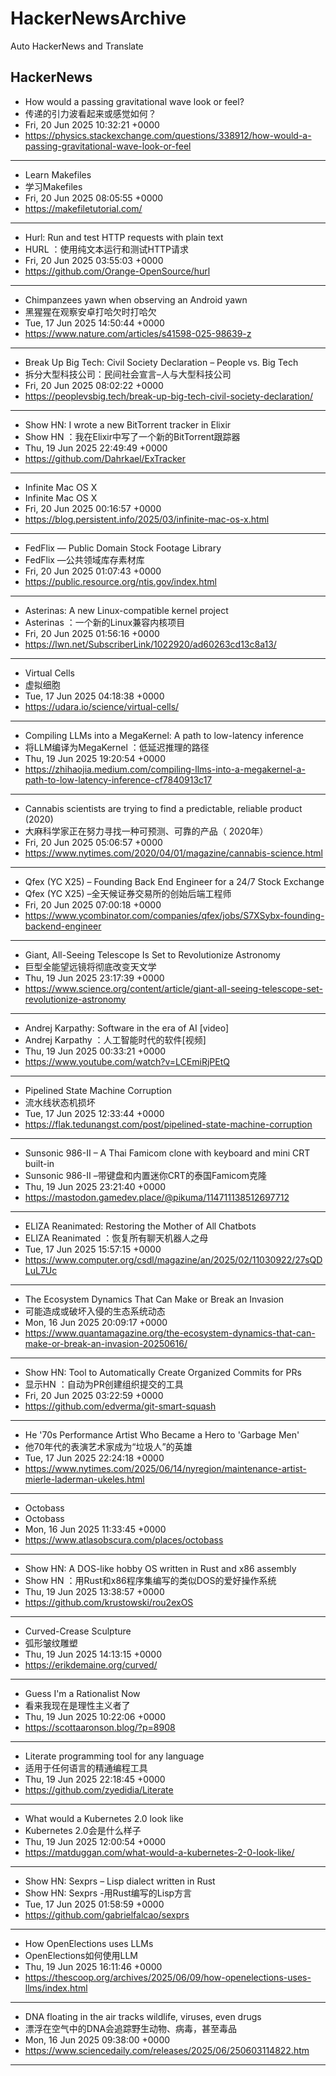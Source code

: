 # HackerNewsArchive
Auto HackerNews and Translate

## HackerNews
* How would a passing gravitational wave look or feel?
* 传递的引力波看起来或感觉如何？
* Fri, 20 Jun 2025 10:32:21 +0000
* https://physics.stackexchange.com/questions/338912/how-would-a-passing-gravitational-wave-look-or-feel
----
* Learn Makefiles
* 学习Makefiles
* Fri, 20 Jun 2025 08:05:55 +0000
* https://makefiletutorial.com/
----
* Hurl: Run and test HTTP requests with plain text
* HURL ：使用纯文本运行和测试HTTP请求
* Fri, 20 Jun 2025 03:55:03 +0000
* https://github.com/Orange-OpenSource/hurl
----
* Chimpanzees yawn when observing an Android yawn
* 黑猩猩在观察安卓打哈欠时打哈欠
* Tue, 17 Jun 2025 14:50:44 +0000
* https://www.nature.com/articles/s41598-025-98639-z
----
* Break Up Big Tech: Civil Society Declaration – People vs. Big Tech
* 拆分大型科技公司：民间社会宣言–人与大型科技公司
* Fri, 20 Jun 2025 08:02:22 +0000
* https://peoplevsbig.tech/break-up-big-tech-civil-society-declaration/
----
* Show HN: I wrote a new BitTorrent tracker in Elixir
* Show HN ：我在Elixir中写了一个新的BitTorrent跟踪器
* Thu, 19 Jun 2025 22:49:49 +0000
* https://github.com/Dahrkael/ExTracker
----
* Infinite Mac OS X
* Infinite Mac OS X
* Fri, 20 Jun 2025 00:16:57 +0000
* https://blog.persistent.info/2025/03/infinite-mac-os-x.html
----
* FedFlix — Public Domain Stock Footage Library
* FedFlix —公共领域库存素材库
* Fri, 20 Jun 2025 01:07:43 +0000
* https://public.resource.org/ntis.gov/index.html
----
* Asterinas: A new Linux-compatible kernel project
* Asterinas ：一个新的Linux兼容内核项目
* Fri, 20 Jun 2025 01:56:16 +0000
* https://lwn.net/SubscriberLink/1022920/ad60263cd13c8a13/
----
* Virtual Cells
* 虚拟细胞
* Tue, 17 Jun 2025 04:18:38 +0000
* https://udara.io/science/virtual-cells/
----
* Compiling LLMs into a MegaKernel: A path to low-latency inference
* 将LLM编译为MegaKernel ：低延迟推理的路径
* Thu, 19 Jun 2025 19:20:54 +0000
* https://zhihaojia.medium.com/compiling-llms-into-a-megakernel-a-path-to-low-latency-inference-cf7840913c17
----
* Cannabis scientists are trying to find a predictable, reliable product (2020)
* 大麻科学家正在努力寻找一种可预测、可靠的产品（ 2020年）
* Fri, 20 Jun 2025 05:06:57 +0000
* https://www.nytimes.com/2020/04/01/magazine/cannabis-science.html
----
* Qfex (YC X25) – Founding Back End Engineer for a 24/7 Stock Exchange
* Qfex (YC X25) –全天候证券交易所的创始后端工程师
* Fri, 20 Jun 2025 07:00:18 +0000
* https://www.ycombinator.com/companies/qfex/jobs/S7XSybx-founding-backend-engineer
----
* Giant, All-Seeing Telescope Is Set to Revolutionize Astronomy
* 巨型全能望远镜将彻底改变天文学
* Thu, 19 Jun 2025 23:17:39 +0000
* https://www.science.org/content/article/giant-all-seeing-telescope-set-revolutionize-astronomy
----
* Andrej Karpathy: Software in the era of AI [video]
* Andrej Karpathy ：人工智能时代的软件[视频]
* Thu, 19 Jun 2025 00:33:21 +0000
* https://www.youtube.com/watch?v=LCEmiRjPEtQ
----
* Pipelined State Machine Corruption
* 流水线状态机损坏
* Tue, 17 Jun 2025 12:33:44 +0000
* https://flak.tedunangst.com/post/pipelined-state-machine-corruption
----
* Sunsonic 986-II – A Thai Famicom clone with keyboard and mini CRT built-in
* Sunsonic 986-II –带键盘和内置迷你CRT的泰国Famicom克隆
* Thu, 19 Jun 2025 23:21:40 +0000
* https://mastodon.gamedev.place/@pikuma/114711138512697712
----
* ELIZA Reanimated: Restoring the Mother of All Chatbots
* ELIZA Reanimated ：恢复所有聊天机器人之母
* Tue, 17 Jun 2025 15:57:15 +0000
* https://www.computer.org/csdl/magazine/an/2025/02/11030922/27sQDLuL7Uc
----
* The Ecosystem Dynamics That Can Make or Break an Invasion
* 可能造成或破坏入侵的生态系统动态
* Mon, 16 Jun 2025 20:09:17 +0000
* https://www.quantamagazine.org/the-ecosystem-dynamics-that-can-make-or-break-an-invasion-20250616/
----
* Show HN: Tool to Automatically Create Organized Commits for PRs
* 显示HN ：自动为PR创建组织提交的工具
* Fri, 20 Jun 2025 03:22:59 +0000
* https://github.com/edverma/git-smart-squash
----
* He '70s Performance Artist Who Became a Hero to 'Garbage Men'
* 他70年代的表演艺术家成为“垃圾人”的英雄
* Tue, 17 Jun 2025 22:24:18 +0000
* https://www.nytimes.com/2025/06/14/nyregion/maintenance-artist-mierle-laderman-ukeles.html
----
* Octobass
* Octobass
* Mon, 16 Jun 2025 11:33:45 +0000
* https://www.atlasobscura.com/places/octobass
----
* Show HN: A DOS-like hobby OS written in Rust and x86 assembly
* Show HN ：用Rust和x86程序集编写的类似DOS的爱好操作系统
* Thu, 19 Jun 2025 13:38:57 +0000
* https://github.com/krustowski/rou2exOS
----
* Curved-Crease Sculpture
* 弧形皱纹雕塑
* Thu, 19 Jun 2025 14:13:15 +0000
* https://erikdemaine.org/curved/
----
* Guess I'm a Rationalist Now
* 看来我现在是理性主义者了
* Thu, 19 Jun 2025 10:22:06 +0000
* https://scottaaronson.blog/?p=8908
----
* Literate programming tool for any language
* 适用于任何语言的精通编程工具
* Thu, 19 Jun 2025 22:18:45 +0000
* https://github.com/zyedidia/Literate
----
* What would a Kubernetes 2.0 look like
* Kubernetes 2.0会是什么样子
* Thu, 19 Jun 2025 12:00:54 +0000
* https://matduggan.com/what-would-a-kubernetes-2-0-look-like/
----
* Show HN: Sexprs – Lisp dialect written in Rust
* Show HN: Sexprs -用Rust编写的Lisp方言
* Tue, 17 Jun 2025 01:58:59 +0000
* https://github.com/gabrielfalcao/sexprs
----
* How OpenElections uses LLMs
* OpenElections如何使用LLM
* Thu, 19 Jun 2025 16:11:46 +0000
* https://thescoop.org/archives/2025/06/09/how-openelections-uses-llms/index.html
----
* DNA floating in the air tracks wildlife, viruses, even drugs
* 漂浮在空气中的DNA会追踪野生动物、病毒，甚至毒品
* Mon, 16 Jun 2025 09:38:00 +0000
* https://www.sciencedaily.com/releases/2025/06/250603114822.htm
----

